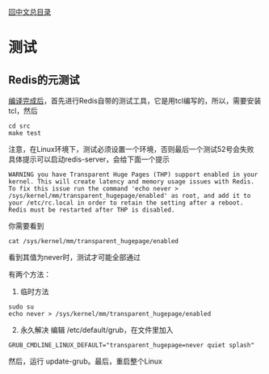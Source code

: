 [回中文总目录](menu_cn.md)

# 测试

## Redis的元测试

[编译完成后](compile_cn.md)，首先进行Redis自带的测试工具，它是用tcl编写的，所以，需要安装tcl，然后
```
cd src
make test
```
注意，在Linux环境下，测试必须设置一个环境，否则最后一个测试52号会失败
具体提示可以启动redis-server，会给下面一个提示
```
WARNING you have Transparent Huge Pages (THP) support enabled in your kernel. This will create latency and memory usage issues with Redis. To fix this issue run the command 'echo never > /sys/kernel/mm/transparent_hugepage/enabled' as root, and add it to your /etc/rc.local in order to retain the setting after a reboot. Redis must be restarted after THP is disabled.
```
你需要看到
```
cat /sys/kernel/mm/transparent_hugepage/enabled
```
看到其值为never时，测试才可能全部通过

有两个方法：
1. 临时方法
```
sudo su
echo never > /sys/kernel/mm/transparent_hugepage/enabled
```
2. 永久解决
编辑 /etc/default/grub，在文件里加入
```
GRUB_CMDLINE_LINUX_DEFAULT="transparent_hugepage=never quiet splash"
```
然后，运行 update-grub。最后，重启整个Linux

## 

